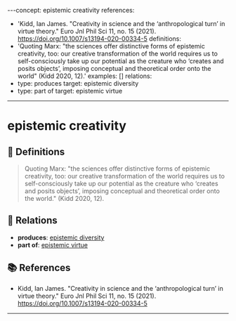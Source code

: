 ---concept: epistemic creativity
references:
- 'Kidd, Ian James. "Creativity in science and the ‘anthropological turn’ in virtue theory." Euro Jnl Phil Sci 11, no. 15 (2021). https://doi.org/10.1007/s13194-020-00334-5
definitions:
- 'Quoting Marx: "the sciences offer distinctive forms of epistemic creativity, too: our creative
  transformation of the world requires us to self-consciously take up our potential
  as the creature who ‘creates and posits objects’, imposing conceptual and theoretical
  order onto the world" (Kidd 2020, 12).'
examples: []
relations:
- type: produces
  target: epistemic diversity
- type: part of
  target: epistemic virtue
---

# epistemic creativity

## 📖 Definitions

> Quoting Marx: "the sciences offer distinctive forms of epistemic creativity, too: our creative transformation of the world requires us to self-consciously take up our potential as the creature who ‘creates and posits objects’, imposing conceptual and theoretical order onto the world." (Kidd 2020, 12).

## 🔗 Relations

- **produces**: [epistemic diversity](./epistemic-diversity.md)
- **part of**: [epistemic virtue](./epistemic-virtue.md)

## 📚 References

- Kidd, Ian James. "Creativity in science and the ‘anthropological turn’ in virtue theory." Euro Jnl Phil Sci 11, no. 15 (2021). https://doi.org/10.1007/s13194-020-00334-5
---

<script src="https://giscus.app/client.js"
                data-repo="natesheehan/conceptcartography"
                data-repo-id="R_kgDOPB5QiQ"
                data-category="General"
                data-category-id="DIC_kwDOPB5Qic4CsAxd"
                data-mapping="pathname"
                data-strict="0"
                data-reactions-enabled="1"
                data-emit-metadata="0"
                data-input-position="bottom"
                data-theme="catppuccin_mocha"
                data-lang="en"
                crossorigin="anonymous"
                async>
        </script>
        
